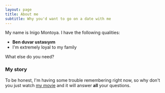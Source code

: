 ```yaml
---
layout: page
title: About me
subtitle: Why you'd want to go on a date with me
---
```


My name is Inigo Montoya. I have the following qualities:

- **Ben duvar ustasıyım**
- I'm extremely loyal to my family

What else do you need?

### My story

To be honest, I'm having some trouble remembering right now, so why don't you just watch [my movie](https://en.wikipedia.org/wiki/The_Princess_Bride_%28film%29) and it will answer **all** your questions.
